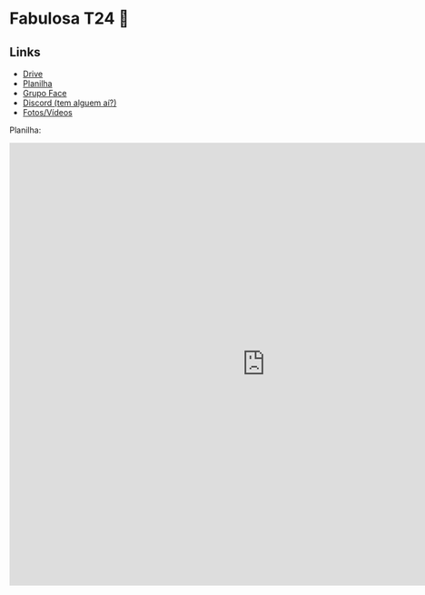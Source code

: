 # Fabulosa T24 🦄

## Links

- [Drive](https://drive.google.com/drive/folders/17rskEUJtUOL3__gwe72WHbjCRlpJaaTo?usp=sharing)
- [Planilha](https://docs.google.com/spreadsheets/d/1KxBVR-uet7vxStopcTJhqX-octZ9Lh5Zij-8JM1MhEo/edit#gid=0)
- [Grupo Face](https://m.facebook.com/profile.php?id=2456265867756247&ref=content_filter)
- [Discord (tem alguem aí?)](https://discord.gg/JJdWdm2)
- [Fotos/Vídeos](https://drive.google.com/folderview?id=10smGzrTAmgk1qk5-UdDCT6fZ7ZJKZ8Bf)

Planilha:
<iframe src="https://docs.google.com/spreadsheets/d/e/2PACX-1vSVneRK38CnU7KlxgyuEzW7_KHztlDgS46S8t7PHVqEkJpU8X2NgyyPHOWZ-hUoWXcJvN0Zhp6jghFA/pubhtml?widget=true&amp;headers=false" width="900" height="780" style="border: none;"></iframe>
